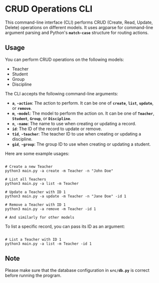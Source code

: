 # **CRUD Operations CLI**

This command-line interface (CLI) performs CRUD (Create, Read, Update, Delete) operations on different models. It uses argparse for command-line argument parsing and Python's **`match-case`** structure for routing actions.

## **Usage**

You can perform CRUD operations on the following models:

- Teacher
- Student
- Group
- Discipline

The CLI accepts the following command-line arguments:

- **`a`**, **`-action`**: The action to perform. It can be one of **`create`**, **`list`**, **`update`**, or **`remove`**.
- **`m`**, **`-model`**: The model to perform the action on. It can be one of **`Teacher`**, **`Student`**, **`Group`**, or **`Discipline`**.
- **`n`**, **`-name`**: The name to use when creating or updating a record.
- **`id`**: The ID of the record to update or remove.
- **`tid`**, **`-teacher`**: The teacher ID to use when creating or updating a discipline.
- **`gid`**, **`-group`**: The group ID to use when creating or updating a student.

Here are some example usages:

```

# Create a new Teacher
python3 main.py -a create -m Teacher -n "John Doe"

# List all Teachers
python3 main.py -a list -m Teacher

# Update a Teacher with ID 1
python3 main.py -a update -m Teacher -n "Jane Doe" -id 1

# Remove a Teacher with ID 1
python3 main.py -a remove -m Teacher -id 1

# And similarly for other models

```

To list a specific record, you can pass its ID as an argument:

```

# List a Teacher with ID 1
python3 main.py -a list -m Teacher -id 1

```

## **Note**

Please make sure that the database configuration in **`src/db.py`** is correct before running the program.

